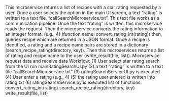 This microservice returns a list of recipes with a star rating requested by a user. Once a user selects the option in the main UI screen, a text “rating” is written to a text file, “callSearchMicroservice.txt”.  This text file works as a communication pipeline. Once the text “rating” is written, this microservice reads the request. Then the microservice converts the rating information to an integer format. (e.g., 4) (function name: convert_rating_int(rating)) then, queries recipe which are returned in a JSON format. Once a recipe is identified, a rating and a recipe name pairs are stored in a dictionary (search_recipe_rating(directory, key)). Then this microservices returns a list of rating and recipe name to the user (write_result(file, list)). 
Microservice request data and receive data Workflow:
(1) User select star rating search from the UI
run mainRatingSearchUI.py
(2) a text “rating” is written to a text file “callSearchMicroservice.txt”
(3) ratingSearchServiceUI.py is executed
(4) User enter a rating (e.g., 4)
(5) the rating user entered is written into rating.txt
(6) ratingSearchService.py is executed
list of functions:
convert_rating_int(rating)
search_recipe_rating(directory, key)
write_result(file, list)
